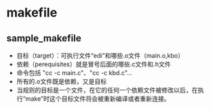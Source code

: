 # makefile
## sample_makefile
* 目标（target）：可执行文件“edi”和哪些.o文件（main.o,kbo）
* 依赖（perequisites）就是冒号后面的哪些.c文件和.h文件
* 命令包括 "cc -c main.c"、"cc -c kbd.c"...
* 所有的.o文件既是依赖，又是目标
* 当规则的目标是一个文件，在它的任何一个依赖文件被修改以后，在执行“make”时这个目标文件将会被重新编译或者重新连接。